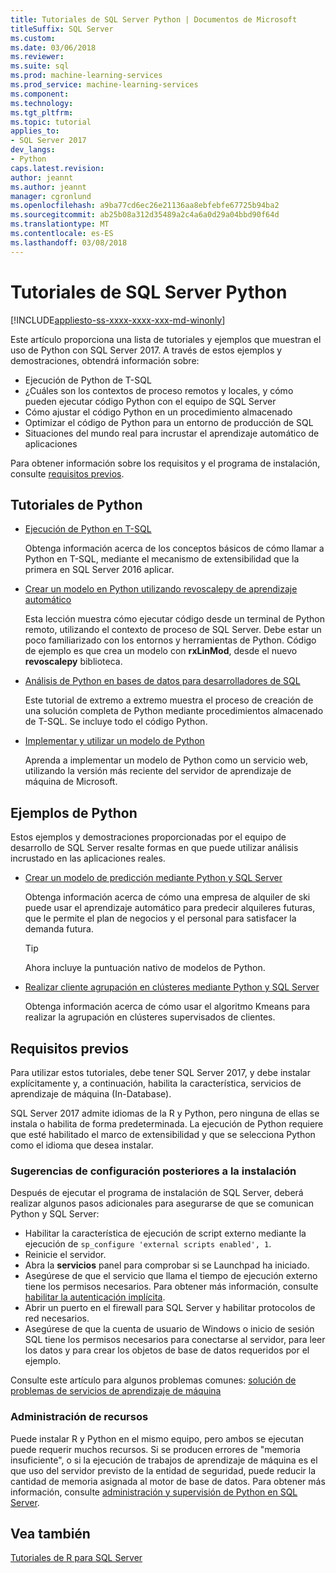 ```yaml
---
title: Tutoriales de SQL Server Python | Documentos de Microsoft
titleSuffix: SQL Server
ms.custom: 
ms.date: 03/06/2018
ms.reviewer: 
ms.suite: sql
ms.prod: machine-learning-services
ms.prod_service: machine-learning-services
ms.component: 
ms.technology: 
ms.tgt_pltfrm: 
ms.topic: tutorial
applies_to:
- SQL Server 2017
dev_langs:
- Python
caps.latest.revision: 
author: jeannt
ms.author: jeannt
manager: cgronlund
ms.openlocfilehash: a9ba77cd6ec26e21136aa8ebfebfe67725b94ba2
ms.sourcegitcommit: ab25b08a312d35489a2c4a6a0d29a04bbd90f64d
ms.translationtype: MT
ms.contentlocale: es-ES
ms.lasthandoff: 03/08/2018
---
```

# <a name="sql-server-python-tutorials"></a>Tutoriales de SQL Server Python
[!INCLUDE[appliesto-ss-xxxx-xxxx-xxx-md-winonly](../../includes/appliesto-ss-xxxx-xxxx-xxx-md-winonly.md)]

Este artículo proporciona una lista de tutoriales y ejemplos que muestran el uso de Python con SQL Server 2017. A través de estos ejemplos y demostraciones, obtendrá información sobre:

+ Ejecución de Python de T-SQL
+ ¿Cuáles son los contextos de proceso remotos y locales, y cómo pueden ejecutar código Python con el equipo de SQL Server
+ Cómo ajustar el código Python en un procedimiento almacenado
+ Optimizar el código de Python para un entorno de producción de SQL
+ Situaciones del mundo real para incrustar el aprendizaje automático de aplicaciones

Para obtener información sobre los requisitos y el programa de instalación, consulte [requisitos previos](#bkmk_Prerequisites).

## <a name="bkmk_pythontutorials"></a>Tutoriales de Python

+ [Ejecución de Python en T-SQL](run-python-using-t-sql.md)

   Obtenga información acerca de los conceptos básicos de cómo llamar a Python en T-SQL, mediante el mecanismo de extensibilidad que la primera en SQL Server 2016 aplicar.

+ [Crear un modelo en Python utilizando revoscalepy de aprendizaje automático](use-python-revoscalepy-to-create-model.md)

   Esta lección muestra cómo ejecutar código desde un terminal de Python remoto, utilizando el contexto de proceso de SQL Server. Debe estar un poco familiarizado con los entornos y herramientas de Python. Código de ejemplo es que crea un modelo con **rxLinMod**, desde el nuevo **revoscalepy** biblioteca. 

+ [Análisis de Python en bases de datos para desarrolladores de SQL](sqldev-in-database-python-for-sql-developers.md)

    Este tutorial de extremo a extremo muestra el proceso de creación de una solución completa de Python mediante procedimientos almacenado de T-SQL. Se incluye todo el código Python.

+ [Implementar y utilizar un modelo de Python](..\python\publish-consume-python-code.md)

  Aprenda a implementar un modelo de Python como un servicio web, utilizando la versión más reciente del servidor de aprendizaje de máquina de Microsoft.

## <a name="python-samples"></a>Ejemplos de Python

Estos ejemplos y demostraciones proporcionadas por el equipo de desarrollo de SQL Server resalte formas en que puede utilizar análisis incrustado en las aplicaciones reales.

+ [Crear un modelo de predicción mediante Python y SQL Server](https://microsoft.github.io/sql-ml-tutorials/python/rentalprediction/)

  Obtenga información acerca de cómo una empresa de alquiler de ski puede usar el aprendizaje automático para predecir alquileres futuras, que le permite el plan de negocios y el personal para satisfacer la demanda futura.

  > [!TIP]
  > Ahora incluye la puntuación nativo de modelos de Python.

+ [Realizar cliente agrupación en clústeres mediante Python y SQL Server](https://microsoft.github.io/sql-ml-tutorials/python/customerclustering/)

    Obtenga información acerca de cómo usar el algoritmo Kmeans para realizar la agrupación en clústeres supervisados de clientes.

## <a name="bkmk_Prerequisites"></a>Requisitos previos

Para utilizar estos tutoriales, debe tener SQL Server 2017, y debe instalar explícitamente y, a continuación, habilita la característica, servicios de aprendizaje de máquina (In-Database). 

SQL Server 2017 admite idiomas de la R y Python, pero ninguna de ellas se instala o habilita de forma predeterminada. La ejecución de Python requiere que esté habilitado el marco de extensibilidad y que se selecciona Python como el idioma que desea instalar. 

### <a name="post-installation-configuration-tips"></a>Sugerencias de configuración posteriores a la instalación

Después de ejecutar el programa de instalación de SQL Server, deberá realizar algunos pasos adicionales para asegurarse de que se comunican Python y SQL Server:

+ Habilitar la característica de ejecución de script externo mediante la ejecución de `sp_configure 'external scripts enabled', 1`.
+ Reinicie el servidor. 
+ Abra la **servicios** panel para comprobar si se Launchpad ha iniciado. 
+ Asegúrese de que el servicio que llama el tiempo de ejecución externo tiene los permisos necesarios. Para obtener más información, consulte [habilitar la autenticación implícita](../r/add-sqlrusergroup-to-database.md).
+ Abrir un puerto en el firewall para SQL Server y habilitar protocolos de red necesarios.
+ Asegúrese de que la cuenta de usuario de Windows o inicio de sesión SQL tiene los permisos necesarios para conectarse al servidor, para leer los datos y para crear los objetos de base de datos requeridos por el ejemplo.

Consulte este artículo para algunos problemas comunes: [solución de problemas de servicios de aprendizaje de máquina](../machine-learning-troubleshooting-faq.md)

### <a name="resource-management"></a>Administración de recursos

Puede instalar R y Python en el mismo equipo, pero ambos se ejecutan puede requerir muchos recursos. Si se producen errores de "memoria insuficiente", o si la ejecución de trabajos de aprendizaje de máquina es el que uso del servidor previsto de la entidad de seguridad, puede reducir la cantidad de memoria asignada al motor de base de datos. Para obtener más información, consulte [administración y supervisión de Python en SQL Server](../python/managing-and-monitoring-python-solutions.md).

## <a name="see-also"></a>Vea también

[Tutoriales de R para SQL Server](sql-server-r-tutorials.md)
